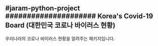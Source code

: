 #jaram-python-project
#####################
Korea's Covid-19 Board (대한민국 코로나 바이러스 현황)
----------------------
우리나라의 코로나 바이러스 현황을 알려주는 패키지입니다.

